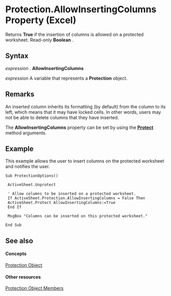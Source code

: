 
# Protection.AllowInsertingColumns Property (Excel)

Returns  **True** if the insertion of columns is allowed on a protected worksheet. Read-only **Boolean** .


## Syntax

 _expression_ . **AllowInsertingColumns**

 _expression_ A variable that represents a **Protection** object.


## Remarks

An inserted column inherits its formatting (by default) from the column to its left, which means that it may have locked cells. In other words, users may not be able to delete columns that they have inserted.

The  **AllowInsertingColumns** property can be set by using the **[Protect](ed517a80-eea9-4268-5fbc-69c659beac0e.md)** method arguments.


## Example

This example allows the user to insert columns on the protected worksheet and notifies the user.


```
Sub ProtectionOptions() 
 
 ActiveSheet.Unprotect 
 
 ' Allow columns to be inserted on a protected worksheet. 
 If ActiveSheet.Protection.AllowInsertingColumns = False Then 
 ActiveSheet.Protect AllowInsertingColumns:=True 
 End If 
 
 MsgBox "Columns can be inserted on this protected worksheet." 
 
End Sub
```


## See also


#### Concepts


[Protection Object](dc13a9dd-bd19-daa2-5093-7182917d5bde.md)
#### Other resources


[Protection Object Members](c916b830-ed4c-3c9d-5cbd-245e32504076.md)
